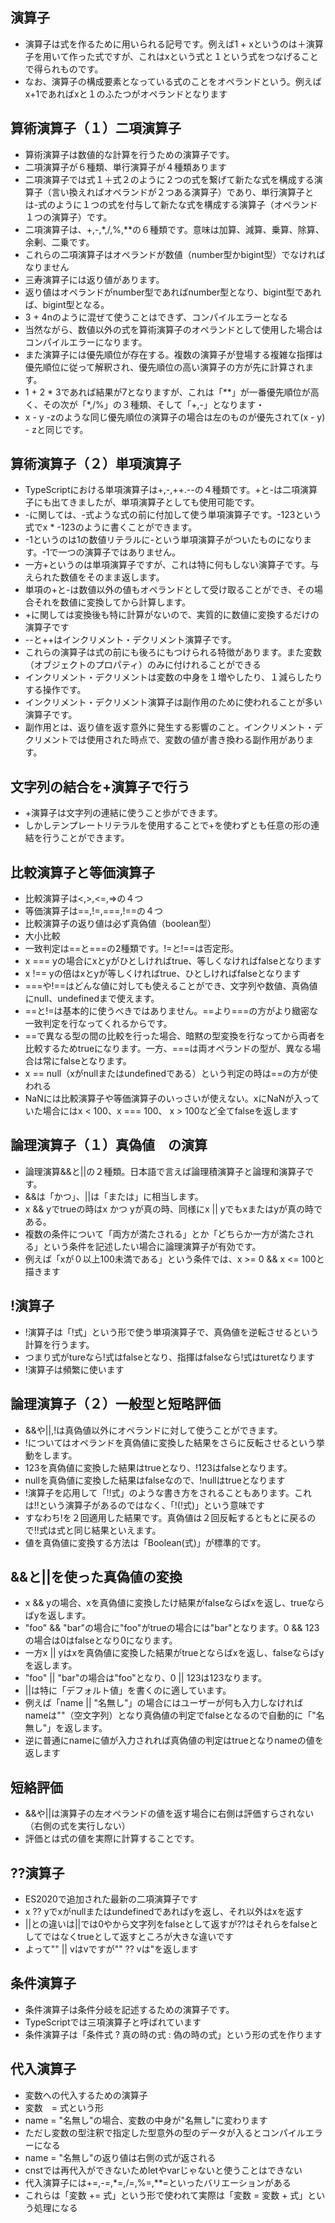 ## 演算子
- 演算子は式を作るために用いられる記号です。例えば1 + xというのは＋演算子を用いて作った式ですが、これはxという式と１という式をつなげることで得られものです。
- なお、演算子の構成要素となっている式のことをオペランドという。例えばx+1であればxと１のふたつがオペランドとなります

## 算術演算子（１）二項演算子
- 算術演算子は数値的な計算を行うための演算子です。
- 二項演算子が６種類、単行演算子が４種類あります
- 二項演算子では式１＋式２のように２つの式を繋げて新たな式を構成する演算子（言い換えればオペランドが２つある演算子）であり、単行演算子とは-式のように１つの式を付与して新たな式を構成する演算子（オペランド１つの演算子）です。
- 二項演算子は、+,-,*,/,%,**の６種類です。意味は加算、減算、乗算、除算、余剰、二乗です。
- これらの二項演算子はオペランドが数値（number型かbigint型）でなければなりません
- 三寿演算子には返り値があります。
- 返り値はオペランドがnumber型であればnumber型となり、bigint型であれば、bigint型となる。
- 3 + 4nのように混ぜて使うことはできず、コンパイルエラーとなる
- 当然ながら、数値以外の式を算術演算子のオペランドとして使用した場合はコンパイルエラーになります。
- また演算子には優先順位が存在する。複数の演算子が登場する複雑な指揮は優先順位に従って解釈され、優先順位の高い演算子の方が先に計算されます。
- 1 + 2 * 3であれば結果が7となりますが、これは「**」が一番優先順位が高く、その次が「*,/%」の３種類、そして「+,-」となります・
- x - y -zのような同じ優先順位の演算子の場合は左のものが優先されて(x - y) - zと同じです。

## 算術演算子（２）単項演算子
- TypeScriptにおける単項演算子は+,-,++.--の４種類です。+と-は二項演算子にも出てきましたが、単項演算子としても使用可能です。
- -に関しては、-式ような式の前に付加して使う単項演算子です。-123という式でx * -123のように書くことができます。
- -1というのは1の数値リテラルに-という単項演算子がついたものになります。-1で一つの演算子ではありません。
- 一方+というのは単項演算子ですが、これは特に何もしない演算子です。与えられた数値をそのまま返します。
- 単項の+と-は数値以外の値もオペランドとして受け取ることができ、その場合それを数値に変換してから計算します。
- +に関しては変換後も特に計算がないので、実質的に数値に変換するだけの演算子です
- --と++はインクリメント・デクリメント演算子です。
- これらの演算子は式の前にも後ろにもつけられる特徴があります。また変数（オブジェクトのプロパティ）のみに付けれることができる
- インクリメント・デクリメントは変数の中身を１増やしたり、１減らしたりする操作です。
- インクリメント・デクリメント演算子は副作用のために使われることが多い演算子です。
- 副作用とは、返り値を返す意外に発生する影響のこと。インクリメント・デクリメントでは使用された時点で、変数の値が書き換わる副作用があります。

## 文字列の結合を+演算子で行う
- +演算子は文字列の連結に使うこと歩ができます。
- しかしテンプレートリテラルを使用することで+を使わずとも任意の形の連結を行うことができます。

## 比較演算子と等価演算子
- 比較演算子は<,>,<=,=>の４つ
- 等価演算子は==,!=,===,!==の４つ
- 比較演算子の返り値は必ず真偽値（boolean型）
- 大小比較
- 一致判定は==と===の2種類です。!=と!==は否定形。
- x === yの場合にxとyがひとしければtrue、等しくなければfalseとなります
- x !== yの倍はxとyが等しくければtrue、ひとしければfalseとなります
- ===や!==はどんな値に対しても使えることができ、文字列や数値、真偽値にnull、undefinedまで使えます。
- ==と!=は基本的に使うべきではありません。==より===の方がより緻密な一致判定を行なってくれるからです。
- ==で異なる型の間の比較を行った場合、暗黙の型変換を行なってから両者を比較するためtrueになります。一方、===は両オペランドの型が、異なる場合は常にfalseとなります。
- x == null（xがnullまたはundefinedである）という判定の時は==の方が使われる
- NaNには比較演算子や等価演算子のいっさいが使えない。xにNaNが入っていた場合にはx < 100、x === 100、 x > 100など全てfalseを返します

## 論理演算子（１）真偽値　の演算
- 論理演算&&と||の２種類。日本語で言えば論理積演算子と論理和演算子です。
- &&は「かつ」、||は「または」に相当します。
- x && yでtrueの時はx かつ yが真の時、同様にx || yでもxまたはyが真の時である。
- 複数の条件について「両方が満たされる」とか「どちらか一方が満たされる」という条件を記述したい場合に論理演算子が有効です。
- 例えば「xが０以上100未満である」という条件では、x >= 0 && x <= 100と描きます

## !演算子
- !演算子は「!式」という形で使う単項演算子で、真偽値を逆転させるという計算を行うます。
- つまり式がtureなら!式はfalseとなり、指揮はfalseなら!式はturetなります
- !演算子は頻繁に使います

## 論理演算子（２）一般型と短略評価
- &&や||,!は真偽値以外にオペランドに対して使うことができます。
- !についてはオペランドを真偽値に変換した結果をさらに反転させるという挙動をします。
- 123を真偽値に変換した結果はtrueとなり、!123はfalseとなります。
- nullを真偽値に変換した結果はfalseなので、!nullはtrueとなります
- !演算子を応用して「!!式」のような書き方をされることもあります。これは!!という演算子があるのではなく、「!(!式)」という意味です
- すなわち!を２回適用した結果です。真偽値は２回反転するともとに戻るので!!式は式と同じ結果といえます。
- 値を真偽値に変換する方法は「Boolean(式)」が標準的です。

## &&と||を使った真偽値の変換
- x && yの場合、xを真偽値に変換したけ結果がfalseならばxを返し、trueならばyを返します。
- "foo" && "bar"の場合に"foo"がtrueの場合には"bar"となります。0 && 123の場合は0はfalseとなり0になります。
- 一方x || yはxを真偽値に変換した結果がtrueとならばxを返し、falseならばyを返します。
- "foo" || "bar"の場合は"foo"となり、0 || 123は123なります。
- ||は特に「デフォルト値」を書くのに適しています。
- 例えば「name || "名無し"」の場合にはユーザーが何も入力しなければnameは""（空文字列）となり真偽値の判定でfalseとなるので自動的に「"名無し"」を返します。
- 逆に普通にnameに値が入力されれば真偽値の判定はtrueとなりnameの値を返します

## 短絡評価
- &&や||は演算子の左オペランドの値を返す場合に右側は評価すらされない（右側の式を実行しない）
- 評価とは式の値を実際に計算することです。

## ??演算子
- ES2020で追加された最新の二項演算子です
- x ?? yでxがnullまたはundefinedであればyを返し、それ以外はxを返す
- ||との違いは||では0やから文字列をfalseとして返すが??はそれらをfalseとしてではなくtrueとして返すところが大きな違いです
- よって"" || vはvですが"" ?? vは"を返します

## 条件演算子
- 条件演算子は条件分岐を記述するための演算子です。
- TypeScriptでは三項演算子と呼ばれています
- 条件演算子は「条件式 ? 真の時の式 : 偽の時の式」という形の式を作ります

## 代入演算子
- 変数への代入するための演算子
- 変数　= 式という形
- name = "名無し"の場合、変数の中身が"名無し"に変わります
- ただし変数の型注釈で指定した型意外の型のデータが入るとコンパイルエラーになる
- name = "名無し"の返り値は右側の式が返される
- cnstでは再代入ができないためletやvarじゃないと使うことはできない
- 代入演算子には+=,-=,*=,/=,%=,**=といったバリエーションがある
- これらは「変数 += 式」という形で使われて実際は「変数 = 変数 + 式」という処理になる
